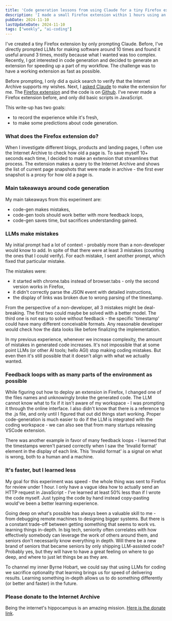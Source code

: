 ```yaml
---
title: 'Code generation lessons from using Claude for a tiny Firefox extension'
description: 'I made a small Firefox extension within 1 hours using an LLM - these some ideas that came to mind about generating code'
pubDate: 2024-11-10
lastUpdateDate: 2024-11-10
tags: ["weekly", "ai-coding"]
---
```


I've created a tiny Firefox extension by only prompting Claude.
Before, I've directly prompted LLMs for making software around 10 times and found it useful around 3 times, mostly because what I wanted was too complex. Recently, I got interested in code generation and decided to generate an extension for speeding up a part of my workflow. The challenge was to have a working extension as fast as possible. 

Before prompting, I only did a quick search to verify that the Internet Archive supports my wishes. Next, I [asked Claude](https://pastebin.com/P0LgSGat) to make the extension for me. The [Firefox extension](https://addons.mozilla.org/en-US/firefox/addon/dateifier/) and the code is on [Github](https://github.com/ebanek/dateifier/tree/main). I've never made a Firefox extension before, and only did basic scripts in JavaScript.

This write-up has two goals:
- to record the experience while it's fresh,
- to make some predictions about code generation.

### What does the Firefox extension do?

When I investigate different blogs, products and landing pages, I often use the Internet Archive to check how old a page is. To save myself 10+ seconds each time, I decided to make an extension that streamlines that process. The extension makes a query to the Internet Archive and shows the list of current page snapshots that were made in archive - the first ever snapshot is a proxy for how old a page is.

### Main takeaways around code generation

My main takeaways from this experiment are:
- code-gen makes mistakes,
- code-gen tools should work better with more feedback loops,
- code-gen saves time, but sacrifices understanding gained.

### LLMs make mistakes

My initial prompt had a lot of context - probably more than a non-developer would know to add. In spite of that there were at least 3 mistakes (counting the ones that I could verify). For each mistake, I sent another prompt, which fixed that particular mistake.

The mistakes were:
- it started with chrome.tabs instead of browser.tabs - only the second version works in Firefox,
- it didn't correctly parse the JSON event with detailed instructions,
- the display of links was broken due to wrong parsing of the timestamp.

From the perspective of a non-developer, all 3 mistakes might be deal-breaking. The first two could maybe be solved with a better model. The third one is not easy to solve without feedback - the specific 'timestamp' could have many different conceivable formats. Any reasonable developer would check how the data looks like before finalizing the implementation.

In my previous experience, whenever we increase complexity, the amount of mistakes in generated code increases. It's not impossible that at some point LLMs (or other AI tools; hello AGI) stop making coding mistakes. But even then it's still possible that it doesn't align with what we actually wanted.

### Feedback loops with as many parts of the environment as possible

While figuring out how to deploy an extension in Firefox, I changed one of the files names and unknowingly broke the generated code. The LLM cannot know what to fix if it isn't aware of my workspace - I was prompting it through the online interface. I also didn't know that there is a reference to the .js file, and only until I figured that out did things start working. Proper code-generation is much easier to do if the LLM is integrated with the coding workspace - we can also see that from many startups releasing VSCode extension.

There was another example in favor of many feedback loops - I learned that the timestamps weren't parsed correctly when I saw the 'Invalid format' element in the display of each link. This 'Invalid format' is a signal on what is wrong, both to a human and a machine.
### It's faster, but I learned less

My goal for this experiment was speed - the whole thing was sent to Firefox for review under 1 hour. I only have a vague idea how to actually send an HTTP request in JavaScript - I've learned at least 50% less than if I wrote the code myself. Just typing the code by hand instead copy-pasting would've been a better learning experience.

Going deep on what's possible has always been a valuable skill to me - from debugging remote machines to designing bigger systems. But there is a constant trade-off between getting something that seems to work vs. learning things in-depth. In big tech, seniority often correlates with how effectively somebody can leverage the work of others around them, and seniors don't necessarily know everything in depth. Will there be a new brand of seniors that became seniors by only shipping LLM-assisted code? Probably yes, but they will have to have a great feeling on where to go deep, and where to just let things be as they are.

To channel my inner Byrne Hobart, we could say that using LLMs for coding we sacrifice optionality that learning brings us for speed of delivering results. Learning something in-depth allows us to do something differently (or better and faster) in the future.

### Please donate to the Internet Archive

Being the internet's hippocampus is an amazing mission. [Here is the donate link](https://archive.org/donate).
